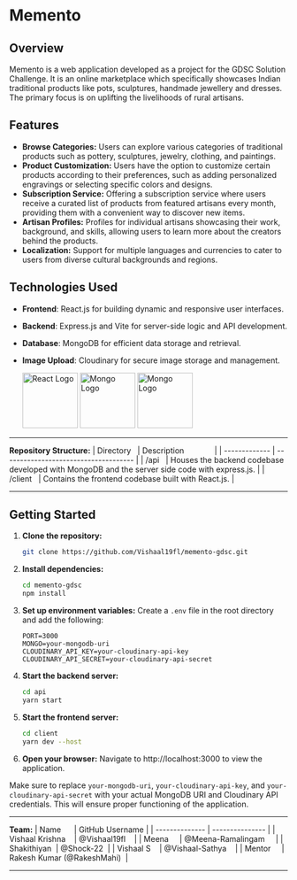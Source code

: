 

# Memento

## Overview
Memento is a web application developed as a project for the GDSC Solution Challenge. It is an online marketplace which specifically showcases Indian traditional products like pots, sculptures, handmade jewellery and dresses. The primary focus is on uplifting the livelihoods of rural artisans.

## Features

- **Browse Categories:** Users can explore various categories of traditional products such as pottery, sculptures, jewelry, clothing, and paintings.
- **Product Customization:** Users have the option to customize certain products according to their preferences, such as adding personalized engravings or selecting specific colors and designs.
- **Subscription Service:** Offering a subscription service where users receive a curated list of products from featured artisans every month, providing them with a convenient way to discover new items.
- **Artisan Profiles:** Profiles for individual artisans showcasing their work, background, and skills, allowing users to learn more about the creators behind the products.
- **Localization:** Support for multiple languages and currencies to cater to users from diverse cultural backgrounds and regions.


## Technologies Used
- **Frontend**: React.js for building dynamic and responsive user interfaces. 
- **Backend**: Express.js and Vite for server-side logic and API development.
- **Database**: MongoDB for efficient data storage and retrieval.
- **Image Upload**: Cloudinary for secure image storage and management.

  <img src="https://upload.wikimedia.org/wikipedia/commons/thumb/a/a7/React-icon.svg/2300px-React-icon.svg.png" alt="React Logo" width="100px">  <img src="https://seeklogo.com/images/M/mongodb-logo-D13D67C930-seeklogo.com.png" alt="Mongo Logo" width="100px">  <img src="https://ajeetchaulagain.com/static/7cb4af597964b0911fe71cb2f8148d64/87351/express-js.png" alt="Mongo Logo" width="100px">
 
---

**Repository Structure:**
| Directory   | Description              |
| ------------- | ------------------------------------- |
| /api   | Houses the backend codebase developed with MongoDB and the server side code with express.js. |
| /client   | Contains the frontend codebase built with React.js. |


---

## Getting Started


1. **Clone the repository:**
   ```bash
   git clone https://github.com/Vishaal19fl/memento-gdsc.git
   ```

2. **Install dependencies:**
   ```bash
   cd memento-gdsc
   npm install
   ```

3. **Set up environment variables:**
   Create a `.env` file in the root directory and add the following:
   ```
   PORT=3000
   MONGO=your-mongodb-uri
   CLOUDINARY_API_KEY=your-cloudinary-api-key
   CLOUDINARY_API_SECRET=your-cloudinary-api-secret
   ```

4. **Start the backend server:**
   ```bash
   cd api
   yarn start
   ```
   
5. **Start the frontend server:**
   ```bash
   cd client
   yarn dev --host
   ```   

6. **Open your browser:**
   Navigate to http://localhost:3000 to view the application.

Make sure to replace `your-mongodb-uri`, `your-cloudinary-api-key`, and `your-cloudinary-api-secret` with your actual MongoDB URI and Cloudinary API credentials. This will ensure proper functioning of the application.

---

**Team:**
| Name      | GitHub Username |
| -------------- | --------------- |
| Vishaal Krishna    | @Vishaal19fl    |
| Meena     | @Meena-Ramalingam     |
| Shakithiyan  | @Shock-22  |
| Vishaal S    | @Vishaal-Sathya    |
| Mentor     | Rakesh Kumar (@RakeshMahi)  |  

---

